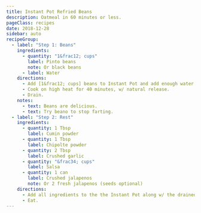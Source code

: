 ```yaml
---
title: Instant Pot Refried Beans
description: Oatmeal in 60 minutes or less.
pageClass: recipes
date: 2018-12-28
sidebar: auto
recipeGroup:
  - label: "Step 1: Beans"
    ingredients:
      - quantity: "1&frac12; cups"
        label: Pinto beans
        note: Or black beans
      - label: Water
    directions:
      - Add [1&frac12; cups] beans to Instant Pot and add enough water to cover the beans by 1-2".
      - Cook on high heat for 40 minutes, w/ natural release.
      - Drain.
    notes:
      - text: Beans are delicious.
      - text: Try beano to stop farting.
  - label: "Step 2: Rest"
    ingredients:
      - quantity: 1 Tbsp
        label: Cumin powder
      - quantity: 1 Tbsp
        label: Chipolte powder
      - quantity: 2 Tbsp
        label: Crushed garlic
      - quantity: "&frac34; cups"
        label: Salsa
      - quantity: 1 can
        label: Crushed jalapenos
        note: Or 2 fresh jalapenos (seeds optional)
    directions:
      - Add all ingredients to the the Instant Pot along w/ the drained beans and mash.
      - Eat.
---
```


<!-- more -->

<RecipeGroup :title="$frontmatter.title"
  :description="$frontmatter.description"
  :data="$frontmatter.recipeGroup" />
